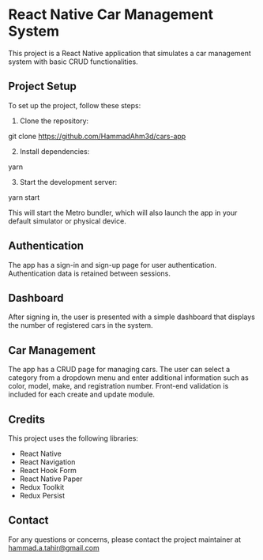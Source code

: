 # React Native Car Management System

This project is a React Native application that simulates a car management system with basic CRUD functionalities.

## Project Setup

To set up the project, follow these steps:

1. Clone the repository:

  git clone https://github.com/HammadAhm3d/cars-app

2. Install dependencies:

  yarn

3. Start the development server:

  yarn start


This will start the Metro bundler, which will also launch the app in your default simulator or physical device.

## Authentication

The app has a sign-in and sign-up page for user authentication. Authentication data is retained between sessions.

## Dashboard

After signing in, the user is presented with a simple dashboard that displays the number of registered cars in the system.

## Car Management

The app has a CRUD page for managing cars. The user can select a category from a dropdown menu and enter additional information such as color, model, make, and registration number. Front-end validation is included for each create and update module.

## Credits

This project uses the following libraries:

- React Native
- React Navigation
- React Hook Form
- React Native Paper
- Redux Toolkit
- Redux Persist

## Contact

For any questions or concerns, please contact the project maintainer at hammad.a.tahir@gmail.com



